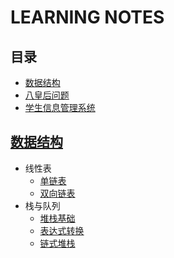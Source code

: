 # LEARNING NOTES
## 目录
* [数据结构]((https://github.com/chenxin18307382228/learning-notes/tree/master/%E6%95%B0%E6%8D%AE%E7%BB%93%E6%9E%84))
* [八皇后问题](https://github.com/chenxin18307382228/learning-notes/blob/master/eight_queen.cpp)
* [学生信息管理系统](https://github.com/chenxin18307382228/Simple-Student-Information-Manager)
## [数据结构](https://github.com/chenxin18307382228/learning-notes/tree/master/%E6%95%B0%E6%8D%AE%E7%BB%93%E6%9E%84)
* 线性表
  * [单链表](https://github.com/chenxin18307382228/The-Experiments-of-DataStructure/blob/master/%E7%BA%BF%E6%80%A7%E8%A1%A8/simple_linked_list.cpp)
  * [双向链表](https://github.com/chenxin18307382228/The-Experiments-of-DataStructure/blob/master/%E7%BA%BF%E6%80%A7%E8%A1%A8/double_linked_list.cpp)
* 栈与队列
  * [堆栈基础](https://github.com/chenxin18307382228/The-Experiments-of-DataStructure/blob/master/%E6%A0%88%E4%B8%8E%E9%98%9F%E5%88%97/stack.cpp)
  * [表达式转换](https://github.com/chenxin18307382228/The-Experiments-of-NOTESDataStructure/blob/master/%E6%A0%88%E4%B8%8E%E9%98%9F%E5%88%97/Expression_Conversion.cpp)
  * [链式堆栈](https://github.com/chenxin18307382228/The-Experiments-of-DataStructure/blob/master/%E6%A0%88%E4%B8%8E%E9%98%9F%E5%88%97/linked_stack.cpp)
